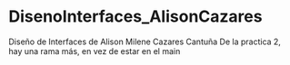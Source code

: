 # DisenoInterfaces_AlisonCazares
Diseño de Interfaces de Alison Milene Cazares Cantuña
De la practica 2, hay una rama más, en vez de estar en el main
